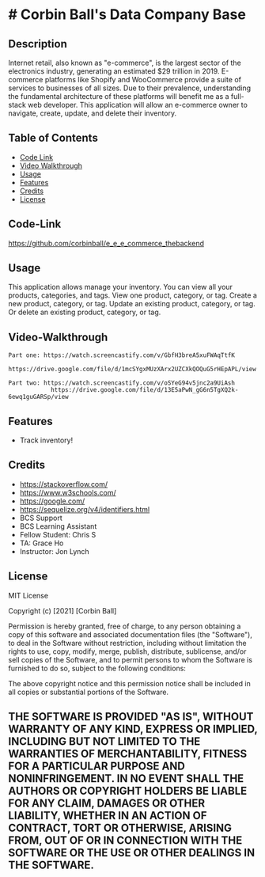 # # Corbin Ball's Data Company Base

## Description
Internet retail, also known as "e-commerce", is the largest sector of the electronics industry, generating an estimated $29 trillion in 2019. E-commerce platforms like Shopify and WooCommerce provide a suite of services to businesses of all sizes. Due to their prevalence, understanding the fundamental architecture of these platforms will benefit me as a full-stack web developer.
This application will allow an  e-commerce owner to navigate, create, update, and delete their inventory.



## Table of Contents
- [Code Link](#code-link)
- [Video Walkthrough](#video-walkthrough)
- [Usage](#usage)
- [Features](#features)
- [Credits](#credits)
- [License](#license)

## Code-Link
https://github.com/corbinball/e_e_e_commerce_thebackend

## Usage
This application allows manage your inventory.
You can view all your products, categories, and tags.
View one product, category, or tag.
Create a new product, category, or tag.
Update an existing product, category, or tag.
Or delete an existing product, category, or tag.


## Video-Walkthrough

    Part one: https://watch.screencastify.com/v/GbfH3breA5xuFWAqTtfK
                https://drive.google.com/file/d/1mcSYgxMUzXArx2UZCXkQOQuG5rHEpAPL/view

    Part two: https://watch.screencastify.com/v/oSYeG94v5jnc2a9UiAsh
                https://drive.google.com/file/d/13E5aPwN_gG6n5TgXQ2k-6ewq1guGARSp/view



## Features
- Track inventory!

## Credits
- https://stackoverflow.com/
- https://www.w3schools.com/
- https://google.com/
- https://sequelize.org/v4/identifiers.html
- BCS Support
- BCS Learning Assistant
- Fellow Student: Chris S
- TA: Grace Ho
- Instructor: Jon Lynch


## License
MIT License

Copyright (c) [2021] [Corbin Ball]

Permission is hereby granted, free of charge, to any person obtaining a copy
of this software and associated documentation files (the "Software"), to deal
in the Software without restriction, including without limitation the rights
to use, copy, modify, merge, publish, distribute, sublicense, and/or sell
copies of the Software, and to permit persons to whom the Software is
furnished to do so, subject to the following conditions:

The above copyright notice and this permission notice shall be included in all
copies or substantial portions of the Software.

THE SOFTWARE IS PROVIDED "AS IS", WITHOUT WARRANTY OF ANY KIND, EXPRESS OR
IMPLIED, INCLUDING BUT NOT LIMITED TO THE WARRANTIES OF MERCHANTABILITY,
FITNESS FOR A PARTICULAR PURPOSE AND NONINFRINGEMENT. IN NO EVENT SHALL THE
AUTHORS OR COPYRIGHT HOLDERS BE LIABLE FOR ANY CLAIM, DAMAGES OR OTHER
LIABILITY, WHETHER IN AN ACTION OF CONTRACT, TORT OR OTHERWISE, ARISING FROM,
OUT OF OR IN CONNECTION WITH THE SOFTWARE OR THE USE OR OTHER DEALINGS IN THE
SOFTWARE.
---
